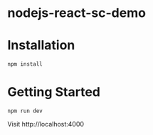 # nodejs-react-sc-demo

# Installation

```
npm install
```

# Getting Started

```
npm run dev
```

Visit http://localhost:4000
